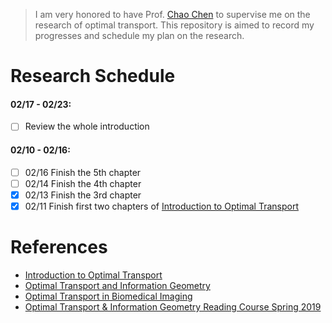 > I am very honored to have Prof. [Chao Chen](https://boole.cs.qc.cuny.edu/cchen/) to supervise me on the research of optimal transport. This repository is aimed to record my progresses and schedule my plan on the research.

# Research Schedule
#### 02/17 - 02/23:
- [ ] Review the whole introduction

#### 02/10 - 02/16:
- [ ] 02/16 Finish the 5th chapter
- [ ] 02/14 Finish the 4th chapter
- [x] 02/13 Finish the 3rd chapter
- [X] 02/11 Finish first two chapters of [Introduction to Optimal Transport](http://www.math.cmu.edu/~mthorpe/OTNotes)

# References
- [Introduction to Optimal Transport](http://www.math.cmu.edu/~mthorpe/OTNotes)
- [Optimal Transport and Information Geometry](https://arxiv.org/pdf/1906.00030.pdf)
- [Optimal Transport in Biomedical Imaging](http://imagedatascience.com/transport/tutorials_miccai18.html)
- [Optimal Transport & Information Geometry Reading Course Spring 2019](https://dsweber2.github.io/Optimal-Transport-Information-Geometry/)
